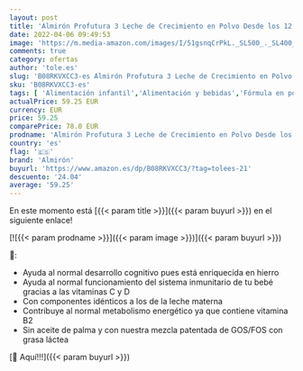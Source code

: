 ```yaml
---
layout: post
title: 'Almirón Profutura 3 Leche de Crecimiento en Polvo Desde los 12 Meses  Pack de 4x800g  Total 3.2kg  Versión tradicional'
date: 2022-04-06 09:49:53
image: 'https://m.media-amazon.com/images/I/51gsnqCrPkL._SL500_._SL400_.jpg'
comments: true
category: ofertas
author: 'tole.es'
slug: 'B08RKVXCC3-es Almirón Profutura 3 Leche de Crecimiento en Polvo Desde...'
sku: 'B08RKVXCC3-es'
tags: [ 'Alimentación infantil','Alimentación y bebidas','Fórmula en polvo para bebés','Fórmula para bebés y niños pequeños','almirón', ]
actualPrice: 59.25 EUR
currency: EUR
price: 59.25
comparePrice: 78.0 EUR
prodname: 'Almirón Profutura 3 Leche de Crecimiento en Polvo Desde los 12 Meses  Pack de 4x800g  Total 3.2kg  Versión tradicional'
country: 'es'
flag: '🇪🇸'
brand: 'Almirón'
buyurl: 'https://www.amazon.es/dp/B08RKVXCC3/?tag=tolees-21'
descuento: '24.04'
average: '59.25'
---
```


En este momento está [{{< param title >}}]({{< param buyurl >}}) en el siguiente enlace!

[![{{< param prodname >}}]({{< param image >}})]({{< param buyurl >}})

🔎:

- Ayuda al normal desarrollo cognitivo pues está enriquecida en hierro
- Ayuda al normal funcionamiento del sistema inmunitario de tu bebé gracias a las vitaminas C y D
- Con componentes idénticos a los de la leche materna
- Contribuye al normal metabolismo energético ya que contiene vitamina B2
- Sin aceite de palma y con nuestra mezcla patentada de GOS/FOS con grasa láctea

[🛒 Aquí!!!]({{< param buyurl >}})
